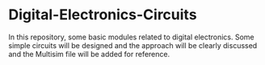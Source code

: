 # Digital-Electronics-Circuits
In this repository, some basic modules related to digital electronics. Some simple circuits will be designed and the approach will be clearly discussed and the Multisim file will be added for reference.
